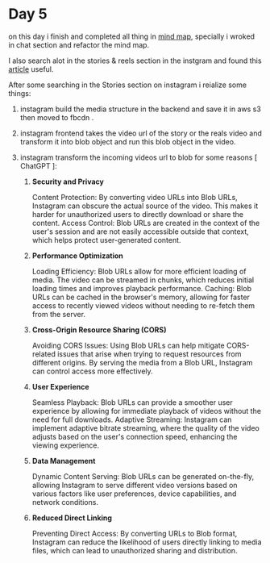 # Day 5

on this day i finish and completed all 
thing in [mind map](https://lucid.app/lucidspark/93e0901f-fd33-4817-af9c-0cc6ce533511/edit?viewport_loc=-1210%2C115%2C3276%2C1615%2C0_0&invitationId=inv_f2467779-a06e-4b60-9470-0347a8ab6ccf), specially i wroked in chat section and refactor the mind map.

I also search alot in the stories & reels section in the instgram and found this [article](https://freedium.cfd/https://blog.devgenius.io/system-design-instagram-reels-9707d7eba8ab) useful.

After some searching in the Stories section on instagram i reialize some things:

1. instagram build the media structure in the backend and save it in aws s3 then moved to fbcdn .

2. instagram frontend takes the video url of the story or the reals video and transform it into blob object and run this blob object in the video.

3. instagram transform the incoming videos url to blob for some reasons [ ChatGPT ]:
    1. **Security and Privacy**

        Content Protection: By converting video URLs into Blob URLs, Instagram can obscure the actual source of the video. This makes it harder for unauthorized users to directly download or share the content.
        Access Control: Blob URLs are created in the context of the user's session and are not easily accessible outside that context, which helps protect user-generated content.

    2. **Performance Optimization**

        Loading Efficiency: Blob URLs allow for more efficient loading of media. The video can be streamed in chunks, which reduces initial loading times and improves playback performance.
        Caching: Blob URLs can be cached in the browser's memory, allowing for faster access to recently viewed videos without needing to re-fetch them from the server.

    3. **Cross-Origin Resource Sharing (CORS)**

        Avoiding CORS Issues: Using Blob URLs can help mitigate CORS-related issues that arise when trying to request resources from different origins. By serving the media from a Blob URL, Instagram can control access more effectively.

    4. **User Experience**

        Seamless Playback: Blob URLs can provide a smoother user experience by allowing for immediate playback of videos without the need for full downloads.
        Adaptive Streaming: Instagram can implement adaptive bitrate streaming, where the quality of the video adjusts based on the user's connection speed, enhancing the viewing experience.

    5. **Data Management**

        Dynamic Content Serving: Blob URLs can be generated on-the-fly, allowing Instagram to serve different video versions based on various factors like user preferences, device capabilities, and network conditions.

    6. **Reduced Direct Linking**

        Preventing Direct Access: By converting URLs to Blob format, Instagram can reduce the likelihood of users directly linking to media files, which can lead to unauthorized sharing and distribution.
